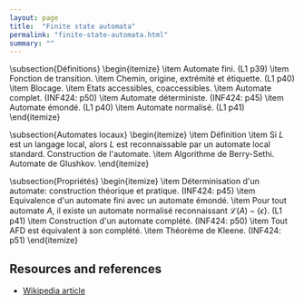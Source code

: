 ```yaml
---
layout: page
title:  "Finite state automata"
permalink: "finite-state-automata.html"
summary: ""
---
```


\subsection{Définitions}
\begin{itemize}
	\item	Automate fini. (L1 p39)
	\item	Fonction de transition.
	\item	Chemin, origine, extrémité et étiquette. (L1 p40)
	\item	Blocage.
	\item	Etats accessibles, coaccessibles.
	\item	Automate complet. (INF424: p50)
	\item	Automate déterministe. (INF424: p45)
	\item	Automate émondé. (L1 p40)
	\item	Automate normalisé. (L1 p41)
\end{itemize}

\subsection{Automates locaux}
\begin{itemize}
	\item	Définition
	\item	Si $L$ est un langage local, alors $L$ est reconnaissable par un automate local standard. Construction de l'automate.
	\item	Algorithme de Berry-Sethi. Automate de Glushkov.
\end{itemize}


\subsection{Propriétés}
\begin{itemize}
	\item	Déterminisation d'un automate: construction théorique et pratique. (INF424: p45)
	\item	Equivalence d'un automate fini avec un automate émondé.
	\item	Pour tout automate $A$, il existe un automate normalisé reconnaissant $\mathcal{L}(A)-\{\epsilon\}$. (L1 p41)
	\item	Construction d'un automate complété. (INF424: p50)
	\item	Tout AFD est équivalent à son complété.
	\item	Théorème de Kleene. (INF424: p51)
\end{itemize}

## Resources and references
* [Wikipedia article](https://en.wikipedia.org/wiki/Finite-state_machine)
